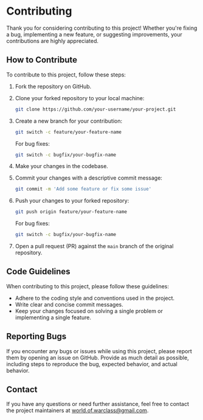 
# Contributing

Thank you for considering contributing to this project! Whether you're fixing a bug, implementing a new feature, or suggesting improvements, your contributions are highly appreciated.

## How to Contribute

To contribute to this project, follow these steps:

1. Fork the repository on GitHub.
2. Clone your forked repository to your local machine:
   ```bash
   git clone https://github.com/your-username/your-project.git
   ```
3. Create a new branch for your contribution:
   ```bash
   git switch -c feature/your-feature-name
   ```
   For bug fixes:
   ```bash
   git switch -c bugfix/your-bugfix-name
   ```
4. Make your changes in the codebase.

5. Commit your changes with a descriptive commit message:
   ```bash
   git commit -m 'Add some feature or fix some issue'
   ```
6. Push your changes to your forked repository:
   ```bash
   git push origin feature/your-feature-name
   ```
   For bug fixes:
   ```bash
   git switch -c bugfix/your-bugfix-name
   ```
   
7. Open a pull request (PR) against the `main` branch of the original repository.

## Code Guidelines

When contributing to this project, please follow these guidelines:

- Adhere to the coding style and conventions used in the project.
- Write clear and concise commit messages.
- Keep your changes focused on solving a single problem or implementing a single feature.

## Reporting Bugs

If you encounter any bugs or issues while using this project, please report them by opening an issue on GitHub. Provide as much detail as possible, including steps to reproduce the bug, expected behavior, and actual behavior.

## Contact

If you have any questions or need further assistance, feel free to contact the project maintainers at [world.of.warclass@gmail.com](mailto:world.of.warclass@gmail.com).